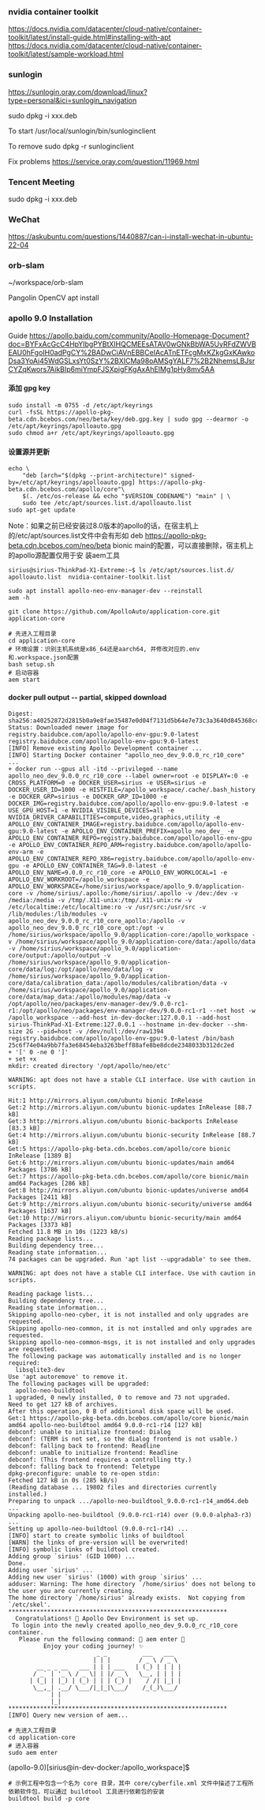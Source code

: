 ### nvidia container toolkit
https://docs.nvidia.com/datacenter/cloud-native/container-toolkit/latest/install-guide.html#installing-with-apt
https://docs.nvidia.com/datacenter/cloud-native/container-toolkit/latest/sample-workload.html

### sunlogin
https://sunlogin.oray.com/download/linux?type=personal&ici=sunlogin_navigation

sudo dpkg -i xxx.deb

To start
    /usr/local/sunlogin/bin/sunloginclient

To remove
    sudo dpkg -r sunloginclient

Fix problems
https://service.oray.com/question/11969.html 

### Tencent Meeting
sudo dpkg -i xxx.deb

### WeChat
https://askubuntu.com/questions/1440887/can-i-install-wechat-in-ubuntu-22-04 

### orb-slam
~/workspace/orb-slam

Pangolin
OpenCV
    apt install 

### apollo 9.0 Installation

Guide
https://apollo.baidu.com/community/Apollo-Homepage-Document?doc=BYFxAcGcC4HpYIbgPYBtXIHQCMEEsATAV0wGNkBbWA5UyRFdZWVBEAU0hFgoIH0adPgCY%2BADwCiAVnEBBCeIAcATnETFcgMxKZkgGxKAwkoDsa3YoAi45WdGSLxsYt0SzY%2BXICMa98oAMSgYALF7%2B2NhemsLBJsrCYZqKwors7AikBIp6miYmpFJSXpigFKgAxAhEIMg1pHy8mv5AA

#### 添加 gpg key
```
sudo install -m 0755 -d /etc/apt/keyrings
curl -fsSL https://apollo-pkg-beta.cdn.bcebos.com/neo/beta/key/deb.gpg.key | sudo gpg --dearmor -o /etc/apt/keyrings/apolloauto.gpg
sudo chmod a+r /etc/apt/keyrings/apolloauto.gpg
```

#### 设置源并更新
```
echo \
    "deb [arch="$(dpkg --print-architecture)" signed-by=/etc/apt/keyrings/apolloauto.gpg] https://apollo-pkg-beta.cdn.bcebos.com/apollo/core"\
    $(. /etc/os-release && echo "$VERSION_CODENAME") "main" | \
    sudo tee /etc/apt/sources.list.d/apolloauto.list
sudo apt-get update
```

Note：如果之前已经安装过8.0版本的apollo的话，在宿主机上的/etc/apt/sources.list文件中会有形如 deb https://apollo-pkg-beta.cdn.bcebos.com/neo/beta bionic main的配置，可以直接删除，宿主机上的apollo源配置仅用于安 装aem工具 

```
sirius@sirius-ThinkPad-X1-Extreme:~$ ls /etc/apt/sources.list.d/
apolloauto.list  nvidia-container-toolkit.list
```

```
sudo apt install apollo-neo-env-manager-dev --reinstall
aem -h
```

```
git clone https://github.com/ApolloAuto/application-core.git application-core
```

```
# 先进入工程目录
cd application-core
# 环境设置：识别主机系统是x86_64还是aarch64, 并修改对应的.env和.workspace.json配置
bash setup.sh
# 启动容器
aem start
```

#### docker pull output -- partial, skipped download
```
Digest: sha256:a40252872d2815b0a9e8fae35487e0d04f7131d5b64e7e73c3a3640d845368cc
Status: Downloaded newer image for registry.baidubce.com/apollo/apollo-env-gpu:9.0-latest
registry.baidubce.com/apollo/apollo-env-gpu:9.0-latest
[INFO] Remove existing Apollo Development container ...
[INFO] Starting Docker container "apollo_neo_dev_9.0.0_rc_r10_core" ...
+ docker run --gpus all -itd --privileged --name apollo_neo_dev_9.0.0_rc_r10_core --label owner=root -e DISPLAY=:0 -e CROSS_PLATFORM=0 -e DOCKER_USER=sirius -e USER=sirius -e DOCKER_USER_ID=1000 -e HISTFILE=/apollo_workspace/.cache/.bash_history -e DOCKER_GRP=sirius -e DOCKER_GRP_ID=1000 -e DOCKER_IMG=registry.baidubce.com/apollo/apollo-env-gpu:9.0-latest -e USE_GPU_HOST=1 -e NVIDIA_VISIBLE_DEVICES=all -e NVIDIA_DRIVER_CAPABILITIES=compute,video,graphics,utility -e APOLLO_ENV_CONTAINER_IMAGE=registry.baidubce.com/apollo/apollo-env-gpu:9.0-latest -e APOLLO_ENV_CONTAINER_PREFIX=apollo_neo_dev_ -e APOLLO_ENV_CONTAINER_REPO=registry.baidubce.com/apollo/apollo-env-gpu -e APOLLO_ENV_CONTAINER_REPO_ARM=registry.baidubce.com/apollo/apollo-env-arm -e APOLLO_ENV_CONTAINER_REPO_X86=registry.baidubce.com/apollo/apollo-env-gpu -e APOLLO_ENV_CONTAINER_TAG=9.0-latest -e APOLLO_ENV_NAME=9.0.0_rc_r10_core -e APOLLO_ENV_WORKLOCAL=1 -e APOLLO_ENV_WORKROOT=/apollo_workspace -e APOLLO_ENV_WORKSPACE=/home/sirius/workspace/apollo_9.0/application-core -v /home/sirius/.apollo:/home/sirius/.apollo -v /dev:/dev -v /media:/media -v /tmp/.X11-unix:/tmp/.X11-unix:rw -v /etc/localtime:/etc/localtime:ro -v /usr/src:/usr/src -v /lib/modules:/lib/modules -v apollo_neo_dev_9.0.0_rc_r10_core_apollo:/apollo -v apollo_neo_dev_9.0.0_rc_r10_core_opt:/opt -v /home/sirius/workspace/apollo_9.0/application-core:/apollo_workspace -v /home/sirius/workspace/apollo_9.0/application-core/data:/apollo/data -v /home/sirius/workspace/apollo_9.0/application-core/output:/apollo/output -v /home/sirius/workspace/apollo_9.0/application-core/data/log:/opt/apollo/neo/data/log -v /home/sirius/workspace/apollo_9.0/application-core/data/calibration_data:/apollo/modules/calibration/data -v /home/sirius/workspace/apollo_9.0/application-core/data/map_data:/apollo/modules/map/data -v /opt/apollo/neo/packages/env-manager-dev/9.0.0-rc1-r1:/opt/apollo/neo/packages/env-manager-dev/9.0.0-rc1-r1 --net host -w /apollo_workspace --add-host in-dev-docker:127.0.0.1 --add-host sirius-ThinkPad-X1-Extreme:127.0.0.1 --hostname in-dev-docker --shm-size 2G --pid=host -v /dev/null:/dev/raw1394 registry.baidubce.com/apollo/apollo-env-gpu:9.0-latest /bin/bash
25c6f74e04a9bb7fa3e68454eba3263beff88afe8be8dcde2348033b312dc2ed
+ '[' 0 -ne 0 ']'
+ set +x
mkdir: created directory '/opt/apollo/neo/etc'

WARNING: apt does not have a stable CLI interface. Use with caution in scripts.

Hit:1 http://mirrors.aliyun.com/ubuntu bionic InRelease
Get:2 http://mirrors.aliyun.com/ubuntu bionic-updates InRelease [88.7 kB]
Get:3 http://mirrors.aliyun.com/ubuntu bionic-backports InRelease [83.3 kB]
Get:4 http://mirrors.aliyun.com/ubuntu bionic-security InRelease [88.7 kB]
Get:5 https://apollo-pkg-beta.cdn.bcebos.com/apollo/core bionic InRelease [1389 B]
Get:6 http://mirrors.aliyun.com/ubuntu bionic-updates/main amd64 Packages [3786 kB]
Get:7 https://apollo-pkg-beta.cdn.bcebos.com/apollo/core bionic/main amd64 Packages [286 kB]
Get:8 http://mirrors.aliyun.com/ubuntu bionic-updates/universe amd64 Packages [2411 kB]
Get:9 http://mirrors.aliyun.com/ubuntu bionic-security/universe amd64 Packages [1637 kB]
Get:10 http://mirrors.aliyun.com/ubuntu bionic-security/main amd64 Packages [3373 kB]
Fetched 11.8 MB in 10s (1223 kB/s)
Reading package lists...
Building dependency tree...
Reading state information...
74 packages can be upgraded. Run 'apt list --upgradable' to see them.

WARNING: apt does not have a stable CLI interface. Use with caution in scripts.

Reading package lists...
Building dependency tree...
Reading state information...
Skipping apollo-neo-cyber, it is not installed and only upgrades are requested.
Skipping apollo-neo-common, it is not installed and only upgrades are requested.
Skipping apollo-neo-common-msgs, it is not installed and only upgrades are requested.
The following package was automatically installed and is no longer required:
  libsqlite3-dev
Use 'apt autoremove' to remove it.
The following packages will be upgraded:
  apollo-neo-buildtool
1 upgraded, 0 newly installed, 0 to remove and 73 not upgraded.
Need to get 127 kB of archives.
After this operation, 0 B of additional disk space will be used.
Get:1 https://apollo-pkg-beta.cdn.bcebos.com/apollo/core bionic/main amd64 apollo-neo-buildtool amd64 9.0.0-rc1-r14 [127 kB]
debconf: unable to initialize frontend: Dialog
debconf: (TERM is not set, so the dialog frontend is not usable.)
debconf: falling back to frontend: Readline
debconf: unable to initialize frontend: Readline
debconf: (This frontend requires a controlling tty.)
debconf: falling back to frontend: Teletype
dpkg-preconfigure: unable to re-open stdin: 
Fetched 127 kB in 0s (285 kB/s)
(Reading database ... 19802 files and directories currently installed.)
Preparing to unpack .../apollo-neo-buildtool_9.0.0-rc1-r14_amd64.deb ...
Unpacking apollo-neo-buildtool (9.0.0-rc1-r14) over (9.0.0-alpha3-r3) ...
Setting up apollo-neo-buildtool (9.0.0-rc1-r14) ...
[INFO] start to create symbolic links of buildtool
[WARN] the links of pre-version will be overwrited!
[INFO] symbolic links of buildtool created.
Adding group `sirius' (GID 1000) ...
Done.
Adding user `sirius' ...
Adding new user `sirius' (1000) with group `sirius' ...
adduser: Warning: The home directory `/home/sirius' does not belong to the user you are currently creating.
The home directory `/home/sirius' already exists.  Not copying from `/etc/skel'.
**************************************************************
  Congratulations! 🎉 Apollo Dev Environment is set up.
 To login into the newly created apollo_neo_dev_9.0.0_rc_r10_core container.
   Please run the following command: 🌟 aem enter 🌟  
          Enjoy your coding journey! ✨
                         _ _          ___   ___  
                        | | |        / _ \ / _ \ 
        __ _ _ __   ___ | | | ___   | (_) | | | |
       / _` | '_ \ / _ \| | |/ _ \   \__, | | | |
      | (_| | |_) | (_) | | | (_) |    / /| |_| |
       \__,_| .__/ \___/|_|_|\___/    /_(_)\___/ 
            | |                                  
            |_|                                   
**************************************************************
[INFO] Query new version of aem...

```

```
# 先进入工程目录
cd application-core
# 进入容器
sudo aem enter
```

(apollo-9.0)[sirius@in-dev-docker:/apollo_workspace]$

```
# 示例工程中包含一个名为 core 目录，其中 core/cyberfile.xml 文件中描述了工程所依赖软件包，可以通过 buildtool 工具进行依赖包的安装
buildtool build -p core
```